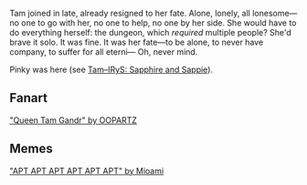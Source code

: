 <!-- title: Tam Gandr -->
<!-- status: Alive -->

Tam joined in late, already resigned to her fate. Alone, lonely, all lonesome—no one to go with her, no one to help, no one by her side. She would have to do everything herself: the dungeon, which _required_ multiple people? She'd brave it solo. It was fine. It was her fate—to be alone, to never have company, to suffer for all eterni— Oh, never mind.

Pinky was here (see [Tam–IRyS: Sapphire and Sappie](#edge:irys-kronii)).

## Fanart

["Queen Tam Gandr" by OOPARTZ](https://x.com/Oopartzy/status/1902600564913139718)

## Memes

["APT APT APT APT APT APT" by Mioami](https://x.com/Mioami_/status/1919358541783314913)

<!-- irys -->